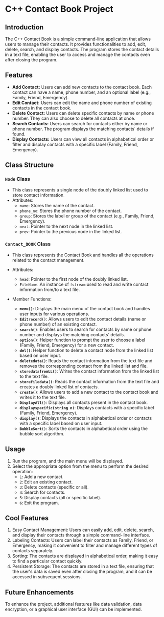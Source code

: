 # C++ Contact Book Project

## Introduction
The C++ Contact Book is a simple command-line application that allows users to manage their contacts. It provides functionalities to add, edit, delete, search, and display contacts. The program stores the contact details in a text file, enabling the user to access and manage the contacts even after closing the program.

## Features
- **Add Contact:** Users can add new contacts to the contact book. Each contact can have a name, phone number, and an optional label (e.g., Family, Friend, Emergency).
- **Edit Contact:** Users can edit the name and phone number of existing contacts in the contact book.
- **Delete Contact:** Users can delete specific contacts by name or phone number. They can also choose to delete all contacts at once.
- **Search Contacts:** Users can search for contacts either by name or phone number. The program displays the matching contacts' details if found.
- **Display Contacts:** Users can view all contacts in alphabetical order or filter and display contacts with a specific label (Family, Friend, Emergency).

## Class Structure

### `Node` Class
- This class represents a single node of the doubly linked list used to store contact information.
- Attributes:
  - `name`: Stores the name of the contact.
  - `phone_no`: Stores the phone number of the contact.
  - `group`: Stores the label or group of the contact (e.g., Family, Friend, Emergency).
  - `next`: Pointer to the next node in the linked list.
  - `prev`: Pointer to the previous node in the linked list.

### `Contact_BOOK` Class
- This class represents the Contact Book and handles all the operations related to the contact management.
- Attributes:
  - `head`: Pointer to the first node of the doubly linked list.
  - `FileName`: An instance of `fstream` used to read and write contact information from/to a text file.
  
- Member Functions:
  - **`menu()`**: Displays the main menu of the contact book and handles user inputs for various operations.
  - **`Editrecord()`**: Allows users to edit the contact details (name or phone number) of an existing contact.
  - **`search()`**: Enables users to search for contacts by name or phone number and displays the matching contacts' details.
  - **`option()`**: Helper function to prompt the user to choose a label (Family, Friend, Emergency) for a new contact.
  - **`del()`**: Helper function to delete a contact node from the linked list based on user input.
  - **`deletedata()`**: Reads the contact information from the text file and removes the corresponding contact from the linked list and file.
  - **`storedatafromLL()`**: Writes the contact information from the linked list to the text file.
  - **`storefiledata()`**: Reads the contact information from the text file and creates a doubly linked list of contacts.
  - **`create()`**: Allows users to add a new contact to the contact book and writes it to the text file.
  - **`DisplayAll()`**: Displays all contacts present in the contact book.
  - **`displayspecific(string n)`**: Displays contacts with a specific label (Family, Friend, Emergency).
  - **`display()`**: Displays the contacts in alphabetical order or contacts with a specific label based on user input.
  - **`BubbleSort()`**: Sorts the contacts in alphabetical order using the bubble sort algorithm.

## Usage
1. Run the program, and the main menu will be displayed.
2. Select the appropriate option from the menu to perform the desired operation:
   - `1`: Add a new contact.
   - `2`: Edit an existing contact.
   - `3`: Delete contacts (specific or all).
   - `4`: Search for contacts.
   - `5`: Display contacts (all or specific label).
   - `6`: Exit the program.

## Cool Features
1. Easy Contact Management: Users can easily add, edit, delete, search, and display their contacts through a simple command-line interface.
2. Labeling Contacts: Users can label their contacts as Family, Friend, or Emergency, making it convenient to filter and manage different types of contacts separately.
3. Sorting: The contacts are displayed in alphabetical order, making it easy to find a particular contact quickly.
4. Persistent Storage: The contacts are stored in a text file, ensuring that the user's data is saved even after closing the program, and it can be accessed in subsequent sessions.

## Future Enhancements
To enhance the project, additional features like data validation, data encryption, or a graphical user interface (GUI) can be implemented.

## 
